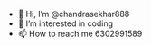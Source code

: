 - 👋 Hi, I’m @chandrasekhar888
- 👀 I’m interested in coding
- 📫 How to reach me 6302991589

<!---
chandrasekhar888/chandrasekhar888 is a ✨ special ✨ repository because its `README.md` (this file) appears on your GitHub profile.
You can click the Preview link to take a look at your changes.
--->
